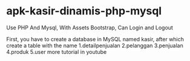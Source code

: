 # apk-kasir-dinamis-php-mysql
Use PHP And Mysql, With Assets Bootstrap, Can Login and Logout

First, you have to create a database in MySQL named kasir, after which create a table with the name
1.detailpenjualan
2.pelanggan
3.penjualan
4.produk
5.user
more tutorial in youtube
